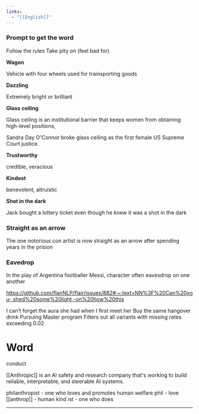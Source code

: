 ```yaml
---
links:
  - "[[English]]"
---
```

### Prompt to get the word

Follow the rules
Take pity on (feel bad for)

**Wagon**

Vehicle with four wheels used for trainsporting goods

**Dazzling**

Extremely bright or brilliant

**Glass ceiling**

Glass ceiling is an institutional barrier that keeps women from obtaining high-level positions,

Sandra Day O'Connor broke glass ceiling as the first female US Supreme Court justice.

**Trustworthy**

credible, veracious

**Kindest**

benevolent, altruistic

**Shot in the dark**

Jack bought a lottery ticket even though he knew it was a shot in the dark

### Straight as an arrow

The one notorious con artist is now straight as an arrow after spending years in the prision

### Eavedrop

In the play of Argentina footballer Messi, character often eavesdrop on one another

https://github.com/flairNLP/flair/issues/882#:~:text=NN%3F%20Can%20you-,shed%20some%20light,-on%20how%20this

I can’t forget the aura she had when I first meet her
Buy the same hangover drink
Pursuing Master program
Filters out all variants with missing rates exceeding 0.02

# Word

conduct

[[Anthropic]] is an AI safety and research company that's working to build reliable, interpretable, and steerable AI systems.

philanthropist - one who loves and promotes human welfare
phil - love
[[anthrop]] - human kind
ist - one who does

---
